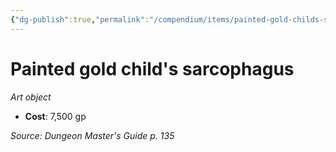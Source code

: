 ```yaml
---
{"dg-publish":true,"permalink":"/compendium/items/painted-gold-childs-sarcophagus/","tags":["compendium/src/5e/dmg","item/wealth/art-object"]}
---
```


# Painted gold child's sarcophagus
*Art object*  

- **Cost**: 7,500 gp

*Source: Dungeon Master's Guide p. 135*
